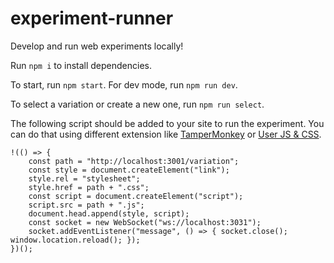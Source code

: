 # experiment-runner
Develop and run web experiments locally!

Run `npm i` to install dependencies.

To start, run `npm start`. For dev mode, run `npm run dev`.

To select a variation or create a new one, run `npm run select`.

The following script should be added to your site to run the experiment. You can do that using different extension like [TamperMonkey](https://www.tampermonkey.net/) or [User JS & CSS](https://tenrabbits.github.io/user-js-css-docs/).

```
!(() => {
    const path = "http://localhost:3001/variation";
    const style = document.createElement("link");
    style.rel = "stylesheet";
    style.href = path + ".css";
    const script = document.createElement("script");
    script.src = path + ".js";
    document.head.append(style, script);
    const socket = new WebSocket("ws://localhost:3031");
    socket.addEventListener("message", () => { socket.close(); window.location.reload(); });
})();
```